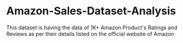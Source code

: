 # Amazon-Sales-Dataset-Analysis
This dataset is having the data of 1K+ Amazon Product's Ratings and Reviews as per their details listed on the official website of Amazon

